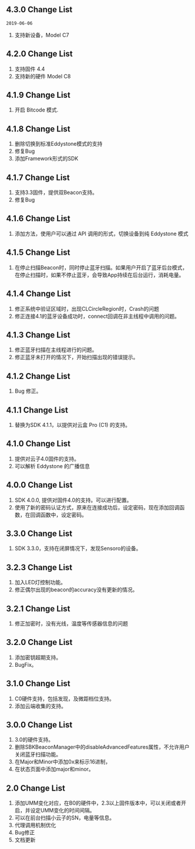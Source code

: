 ## 4.3.0 Change List
`2019-06-06`

1. 支持新设备，Model C7

## 4.2.0 Change List

1. 支持固件 4.4
2. 支持新的硬件 Model C8

## 4.1.9 Change List

1. 开启 Bitcode 模式.

## 4.1.8 Change List

1. 删除切换到标准Eddystone模式的支持
2. 修复Bug
3. 添加Framework形式的SDK

## 4.1.7 Change List

1. 支持3.3固件，提供双Beacon支持。
2. 修复Bug

## 4.1.6 Change List

1. 添加方法，使用户可以通过 API 调用的形式，切换设备到纯 Eddystone 模式

## 4.1.5 Change List

1. 在停止扫描Beacon时，同时停止蓝牙扫描。如果用户开启了蓝牙后台模式，在停止扫描时，如果不停止蓝牙，会导致App持续在后台运行，消耗电量。

## 4.1.4 Change List

1. 修正系统中验证区域时，出现CLCircleRegion时，Crash的问题
2. 修正连接4.1的蓝牙设备成功时，connect回调在非主线程中调用的问题。

## 4.1.3 Change List

1. 修正蓝牙扫描在主线程进行的问题。
2. 修正蓝牙未打开的情况下，开始扫描出现的错误提示。

## 4.1.2 Change List

1. Bug 修正。

## 4.1.1 Change List

1. 替换为SDK 4.1.1，以提供对云盒 Pro (C1) 的支持。

## 4.1.0 Change List

1. 提供对云子4.0固件的支持。
2. 可以解析 Eddystone 的广播信息

## 4.0.0 Change List

1. SDK 4.0.0, 提供对固件4.0的支持。可以进行配置。
2. 使用了新的密码认证方式，原来在连接成功后，设定密码，现在添加回调函数，在回调函数中，设定密码。

## 3.3.0 Change List

1. SDK 3.3.0，支持在闭屏情况下，发现Sensoro的设备。

## 3.2.3 Change List

1. 加入LED灯控制功能。
2. 修正偶尔出现的beacon的accuracy没有更新的情况。

## 3.2.1 Change List

1. 修正加密时，没有光线，温度等传感器信息的问题

## 3.2.0 Change List

1. 添加密钥超期支持。
2. BugFix。

## 3.1.0 Change List

1. C0硬件支持，包括发现，及微距档位支持。
2. 添加云端收集的支持。

## 3.0.0 Change List

1. 3.0的硬件支持。
2. 删除SBKBeaconManager中的disableAdvancedFeatures属性，不允许用户关闭蓝牙扫描功能。
3. 在Major和Minor中添加0x来标示16进制，
4. 在状态页面中添加major和minor。

## 2.0 Change List

1. 添加UMM变化对应，在B0的硬件中，2.3以上固件版本中，可以关闭或者开启，并设定UMM变化的时间间隔。
2. 可以在前台扫描小云子的SN，电量等信息。
3. 代理调用机制优化
4. Bug修正
5. 文档更新
